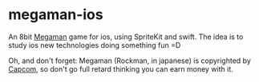 megaman-ios
===========

An 8bit [Megaman](http://en.wikipedia.org/wiki/Mega_Man) game for ios, using SpriteKit and swift. The idea is to study ios new technologies doing something fun =D

Oh, and don't forget: Megaman (Rockman, in japanese) is copyrighted by [Capcom](http://www.capcom.com/), so don't go full retard thinking you can earn money with it.
